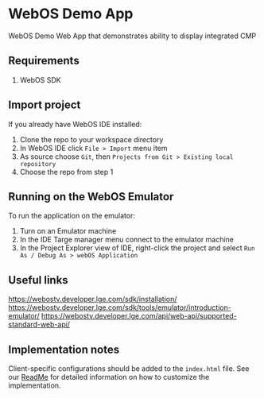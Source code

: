 # WebOS Demo App

WebOS Demo Web App that demonstrates ability to display integrated CMP

## Requirements

1. WebOS SDK

## Import project

If you already have WebOS IDE installed:

1. Clone the repo to your workspace directory
2. In WebOS IDE click `File > Import` menu item
3. As source choose `Git`, then `Projects from Git > Existing local repository`
4. Choose the repo from step 1

## Running on the WebOS Emulator

To run the application on the emulator:

1. Turn on an Emulator machine
2. In the IDE Targe manager menu connect to the emulator machine
3. In the Project Explorer view of IDE, right-click the project and select `Run As / Debug As > webOS Application`

## Useful links

https://webostv.developer.lge.com/sdk/installation/
https://webostv.developer.lge.com/sdk/tools/emulator/introduction-emulator/
https://webostv.developer.lge.com/api/web-api/supported-standard-web-api/

## Implementation notes

Client-specific configurations should be added to the `index.html` file. See our [ReadMe](https://github.com/tom-win87/SP_HTML5_OTT/blob/main/README.md) for detailed information on how to customize the implementation.
